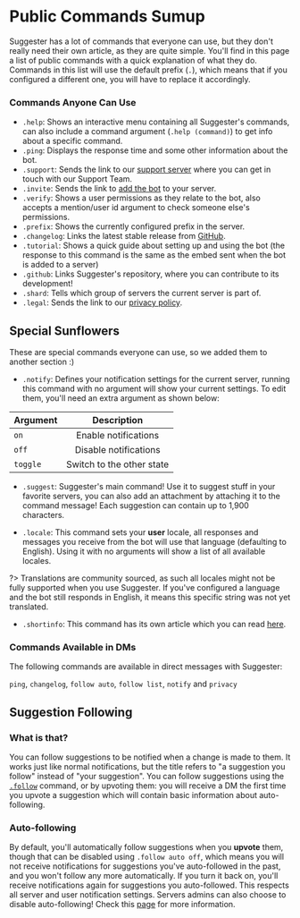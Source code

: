 # Public Commands Sumup
Suggester has a lot of commands that everyone can use, but they don't really need their own article, as they are quite simple. You'll find in this page a list of public commands with a quick explanation of what they do. Commands in this list will use the default prefix (`.`), which means that if you configured a different one, you will have to replace it accordingly.

### Commands Anyone Can Use

- `.help`: Shows an interactive menu containing all Suggester's commands, can also include a command argument (`.help (command)`) to get info about a specific command.
- `.ping`: Displays the response time and some other information about the bot.
- `.support`: Sends the link to our [support server](https://suggester.js.org/support) where you can get in touch with our Support Team.
- `.invite`: Sends the link to [add the bot](https://suggester.js.org/invite) to your server.
- `.verify`: Shows a user permissions as they relate to the bot, also accepts a mention/user id argument to check someone else's permissions.
- `.prefix`: Shows the currently configured prefix in the server.
- `.changelog`: Links the latest stable release from [GitHub](https://github.com/Suggester/Suggester/releases/latest).
- `.tutorial`: Shows a quick guide about setting up and using the bot (the response to this command is the same as the embed sent when the bot is added to a server)
- `.github`: Links Suggester's repository, where you can contribute to its development!
- `.shard`: Tells which group of servers the current server is part of. 
- `.legal`: Sends the link to our [privacy policy](/legal/privacy.md).

## Special Sunflowers

These are special commands everyone can use, so we added them to another section :)

- `.notify`: Defines your notification settings for the current server, running this command with no argument will show your current settings. To edit them, you'll need an extra argument as shown below:

| Argument           | Description                               |
|--------------------|:-----------------------------------------:|
| `on`               | Enable notifications                      |
| `off`              | Disable notifications                     |
| `toggle`           | Switch to the other state                 |
  
- `.suggest`: Suggester's main command! Use it to suggest stuff in your favorite servers, you can also add an attachment by attaching it to the command message! Each suggestion can contain up to 1,900 characters.

- `.locale`: This command sets your **user** locale, all responses and messages you receive from the bot will use that language (defaulting to English). Using it with no arguments will show a list of all available locales.

?> Translations are community sourced, as such all locales might not be fully supported when you use Suggester. If you've configured a language and the bot still responds in English, it means this specific string was not yet translated.

- `.shortinfo`: This command has its own article which you can read [here](topics/shortinfo.md).

### Commands Available in DMs
The following commands are available in direct messages with Suggester:

`ping`, `changelog`, `follow auto`, `follow list`, `notify` and `privacy`

## Suggestion Following

### What is that?
You can follow suggestions to be notified when a change is made to them. It works just like normal notifications, but the title refers to "a suggestion you follow" instead of "your suggestion". You can follow suggestions using the [`.follow`](topics/follow.md) command, or by upvoting them: you will receive a DM the first time you upvote a suggestion which will contain basic information about auto-following.

### Auto-following 
By default, you'll automatically follow suggestions when you **upvote** them, though that can be disabled using `.follow auto off`, which means you will not receive notifications for suggestions you've auto-followed in the past, and you won't follow any more automatically. If you turn it back on, you'll receive notifications again for suggestions you auto-followed. This respects all server and user notification settings.
Servers admins can also choose to disable auto-following! Check this [page](/config/autofollowing.md) for more information.  
